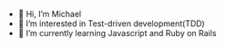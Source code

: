 - 👋 Hi, I’m Michael
- 👀 I’m interested in Test-driven development(TDD)
- 🌱 I’m currently learning Javascript and Ruby on Rails

<!---
michaelvelayo/michaelvelayo is a ✨ special ✨ repository because its `README.md` (this file) appears on your GitHub profile.
You can click the Preview link to take a look at your changes.
--->
